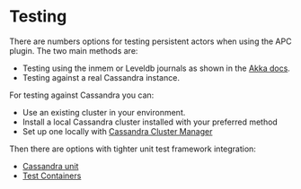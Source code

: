# Testing

There are numbers options for testing persistent actors when using the APC plugin.
The two main methods are:

* Testing using the inmem or Leveldb journals as shown in the [Akka docs](https://doc.akka.io/docs/akka/current/typed/persistence-testing.html).
* Testing against a real Cassandra instance.

For testing against Cassandra you can:

* Use an existing cluster in your environment.
* Install a local Cassandra cluster installed with your preferred method
* Set up one locally with [Cassandra Cluster Manager](https://github.com/riptano/ccm)

Then there are options with tighter unit test framework integration:

* [Cassandra unit](https://github.com/jsevellec/cassandra-unit)
* [Test Containers](https://www.testcontainers.org/modules/databases/cassandra/)




